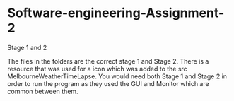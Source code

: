 # Software-engineering-Assignment-2
Stage 1 and 2

The files in the folders are the correct stage 1 and Stage 2. There is a resource that was used for a icon which
was added to the src MelbourneWeatherTimeLapse.
You would need both Stage 1 and Stage 2 in order to run the program as they used the GUI and Monitor which are common between them.
